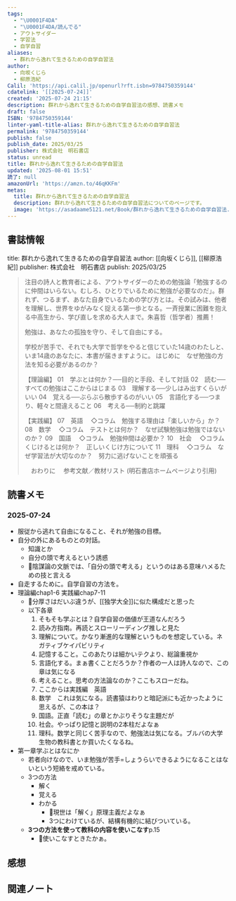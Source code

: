 ```yaml
---
tags:
  - "\U0001F4DA"
  - "\U0001F4DA/読んでる"
  - アウトサイダー
  - 学習法
  - 自学自習
aliases:
  - 群れから逸れて生きるための自学自習法
author:
  - 向坂くじら
  - 柳原浩紀
Calil: 'https://api.calil.jp/openurl?rft.isbn=9784750359144'
cdatelink: '[[2025-07-24]]'
created: '2025-07-24 21:15'
description: 群れから逸れて生きるための自学自習法の感想、読書メモ
draft: false
ISBN: '9784750359144'
linter-yaml-title-alias: 群れから逸れて生きるための自学自習法
permalink: '9784750359144'
publish: false
publish_date: 2025/03/25
publisher: 株式会社　明石書店
status: unread
title: 群れから逸れて生きるための自学自習法
updated: '2025-08-01 15:51'
読了: null
amazonUrl: 'https://amzn.to/46qKKFm'
metas:
  title: 群れから逸れて生きるための自学自習法
  description: 群れから逸れて生きるための自学自習法についてのページです。
  image: 'https://asadaame5121.net/Book/群れから逸れて生きるための自学自習法.png'
---
```

## 書誌情報
title: 群れから逸れて生きるための自学自習法
author: [[向坂くじら]], [[柳原浩紀]]
publisher: 株式会社　明石書店
publish: 2025/03/25

> 注目の詩人と教育者による、アウトサイダーのための勉強論「勉強するのに仲間はいらない。むしろ、ひとりでいるために勉強が必要なのだ」。群れず、つるまず、あなた自身でいるための学び方とは。その試みは、他者を理解し、世界をゆがみなく捉える第一歩となる。一斉授業に困難を抱える中高生から、学び直しを求める大人まで。朱喜哲（哲学者）推薦！
> 
> 勉強は、あなたの孤独を守り、そして自由にする。
> 
> 学校が苦手で、それでも大学で哲学をやると信じていた14歳のわたしと、いま14歳のあなたに、本書が届きますように。
> はじめに　なぜ勉強の方法を知る必要があるのか？
> 
> 【理論編】
> 01　学ぶとは何か？──目的と手段、そして対話
> 02　読む──すべての勉強はここからはじまる
> 03　理解する──少しはみ出すくらいがいい
> 04　覚える──ぶらぶら散歩するのがいい
> 05　言語化する──つまり、軽々と間違えること
> 06　考える──制約と跳躍
> 
> 【実践編】
> 07　英語
> 　◇コラム　勉強する理由は「楽しいから」か？
> 08　数学
> 　◇コラム　テストとは何か？　なぜ試験勉強は勉強ではないのか？
> 09　国語
> 　◇コラム　勉強仲間は必要か？
> 10　社会
> 　◇コラム　くじけるとは何か？　正しいくじけ方について
> 11　理科
> 　◇コラム　なぜ学習法が大切なのか？　努力に逃げないことを頑張る
> 
> 　おわりに
> 　参考文献／教材リスト
> (明石書店ホームページより引用)
## 読書メモ
### 2025-07-24
- 服従から逃れて自由になること、それが勉強の目標。
- 自分の外にあるものとの対話。
	- 知識とか
	- 自分の頭で考えるという誘惑
	- 💭陰謀論の文脈では、「自分の頭で考える」というのはある意味ハメるための技と言える
- 自走するために。自学自習の方法を。
- 理論編chap1-6 実践編chap7-11
	- 💭分厚さはだいぶ違うが、[[独学大全]]に似た構成だと思った
	- 以下各章
		1. そもそも学ぶとは？自学自習の価値が王道なんだろう
		2. 読み方指南。再読とスローリーディング推しと見た
		3. 理解について。かなり漸進的な理解というものを想定している。ネガティブケイパビリティ
		4. 記憶すること。このあたりは細かいテクより、総論重視か
		5. 言語化する。まぁ書くことだろうか？作者の一人は詩人なので、この章は気になる
		6. 考えること。思考の方法論なのか？ここもスローだね。
		7. ここからは実践編　英語
		8. 数学　これは気になる。読書猿はわりと暗記派にも近かったように思えるが、この本は？
		9. 国語。正直「読む」の章とかぶりそうな主題だが
		10. 社会。やっぱり記憶と説明の2本柱だよなぁ
		11. 理科。数学と同じく苦手なので、勉強法は気になる。ブルバの大学生物の教科書とか買いたくなるね。
- 第一章学ぶとはなにか
	- 若者向けなので、いま勉強が苦手=しょうらいできるようになることはないという短絡を戒めている。
	- 3つの方法
		- 解く
		- 覚える
		- わかる
			- 💭現世は「解く」原理主義だよなぁ
			- 3つにわけているが、結構有機的に結びついている。
	- **3つの方法を使って教科の内容を使いこなす**p.15
		- 💭使いこなすときたかぁ。
## 感想
## 関連ノート
